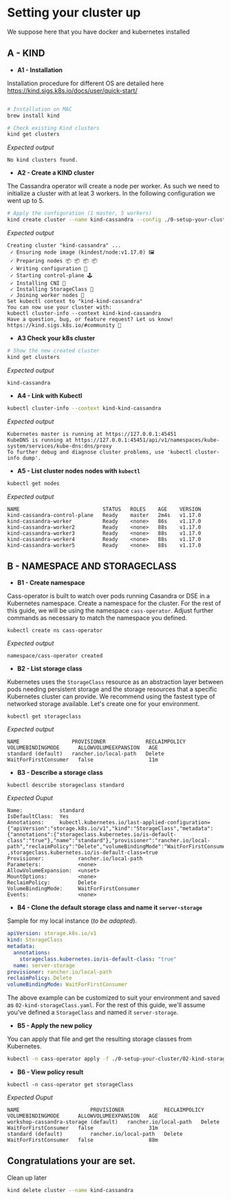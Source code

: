 # Setting your cluster up

We suppose here that you have docker and kubernetes installed

## A - KIND

- **A1 - Installation**

Installation procedure for different OS are detailed here
https://kind.sigs.k8s.io/docs/user/quick-start/

```bash

# Installation on MAC
brew install kind

# Check existing Kind clusters
kind get clusters
```

*Expected output*

```
No kind clusters found.
```

- **A2 - Create a KIND cluster**

The Cassandra operator will create a node per worker. As such we need to initialize a cluster with at leat 3 workers. In the following configuration we went up to 5.

```bash
# Apply the configuration (1 master, 5 workers)
kind create cluster --name kind-cassandra --config ./0-setup-your-cluster/01-kind-config.yaml
```

*Expected output*

```
Creating cluster "kind-cassandra" ...
 ✓ Ensuring node image (kindest/node:v1.17.0) 🖼
 ✓ Preparing nodes 📦 📦 📦 📦  
 ✓ Writing configuration 📜 
 ✓ Starting control-plane 🕹️ 
 ✓ Installing CNI 🔌 
 ✓ Installing StorageClass 💾 
 ✓ Joining worker nodes 🚜 
Set kubectl context to "kind-kind-cassandra"
You can now use your cluster with:
kubectl cluster-info --context kind-kind-cassandra
Have a question, bug, or feature request? Let us know! https://kind.sigs.k8s.io/#community 🙂
```

- **A3 Check your k8s cluster**

```bash
# Show the new created cluster
kind get clusters
```

*Expected output*

```
kind-cassandra
```

- **A4 - Link with Kubectl**

```bash
kubectl cluster-info --context kind-kind-cassandra
```

*Expected output*

```
Kubernetes master is running at https://127.0.0.1:45451
KubeDNS is running at https://127.0.0.1:45451/api/v1/namespaces/kube-system/services/kube-dns:dns/proxy
To further debug and diagnose cluster problems, use 'kubectl cluster-info dump'.
```

- **A5 - List cluster nodes nodes with `kubectl`**

```bash
kubectl get nodes
```

*Expected output*

```
NAME                           STATUS   ROLES    AGE    VERSION
kind-cassandra-control-plane   Ready    master   2m4s   v1.17.0
kind-cassandra-worker          Ready    <none>   86s    v1.17.0
kind-cassandra-worker2         Ready    <none>   88s    v1.17.0
kind-cassandra-worker3         Ready    <none>   88s    v1.17.0
kind-cassandra-worker4         Ready    <none>   88s    v1.17.0
kind-cassandra-worker5         Ready    <none>   88s    v1.17.0
```

## B - NAMESPACE AND STORAGECLASS

- **B1 - Create namespace**

Cass-operator is built to watch over pods running Casandra or DSE in a Kubernetes namespace. Create a namespace for the cluster. For the rest of this guide, we will be using the namespace `cass-operator`. Adjust further commands as necessary to match the namespace you defined.

```
kubectl create ns cass-operator
```

*Expected output*

```
namespace/cass-operator created
```

- **B2 - List storage class**

Kubernetes uses the `StorageClass` resource as an abstraction layer between pods needing persistent storage and the storage resources that a specific Kubernetes cluster can provide. We recommend using the fastest type of networked storage available. Let's create one for your environment.

```
kubectl get storageclass
```

*Expected output*

```
NAME                 PROVISIONER             RECLAIMPOLICY   VOLUMEBINDINGMODE      ALLOWVOLUMEEXPANSION   AGE
standard (default)   rancher.io/local-path   Delete          WaitForFirstConsumer   false                  11m
```

- **B3 - Describe a storage class**

```
kubectl describe storageclass standard
```

*Expected Ouput*

```
Name:            standard
IsDefaultClass:  Yes
Annotations:     kubectl.kubernetes.io/last-applied-configuration={"apiVersion":"storage.k8s.io/v1","kind":"StorageClass","metadata":{"annotations":{"storageclass.kubernetes.io/is-default-class":"true"},"name":"standard"},"provisioner":"rancher.io/local-path","reclaimPolicy":"Delete","volumeBindingMode":"WaitForFirstConsumer"}
,storageclass.kubernetes.io/is-default-class=true
Provisioner:           rancher.io/local-path
Parameters:            <none>
AllowVolumeExpansion:  <unset>
MountOptions:          <none>
ReclaimPolicy:         Delete
VolumeBindingMode:     WaitForFirstConsumer
Events:                <none>
```

- **B4 - Clone the default storage class and name it `server-storage`**


Sample for my local instance (*to be adapted*).

```yaml
apiVersion: storage.k8s.io/v1
kind: StorageClass
metadata:
  annotations:
    storageclass.kubernetes.io/is-default-class: "true"
  name: server-storage
provisioner: rancher.io/local-path
reclaimPolicy: Delete
volumeBindingMode: WaitForFirstConsumer
```

The above example can be customized to suit your environment and saved as `02-kind-storageClass.yaml`. For the rest of this guide, we'll assume you've defined a `StorageClass` and named it `server-storage`. 

- **B5 - Apply the new policy**

You can apply that file and get the resulting storage classes from Kubernetes.

```bash
kubectl -n cass-operator apply -f ./0-setup-your-cluster/02-kind-storageClass.yaml
```

- **B6 - View policy result**

```
kubectl -n cass-operator get storageClass
```

*Expected Ouput*
```
NAME                       PROVISIONER             RECLAIMPOLICY   VOLUMEBINDINGMODE      ALLOWVOLUMEEXPANSION   AGE
workshop-cassandra-storage (default)   rancher.io/local-path   Delete          WaitForFirstConsumer   false                  31m
standard (default)         rancher.io/local-path   Delete          WaitForFirstConsumer   false                  88m
```

## Congratulations your are set.


Clean up later

```bash
kind delete cluster --name kind-cassandra
```




